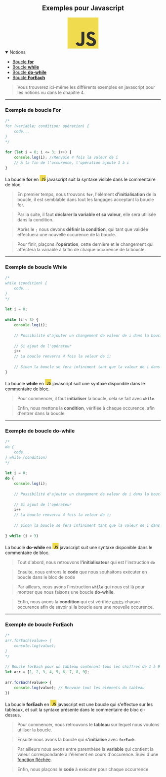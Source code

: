 <center><h2>Exemples pour Javascript</h2><img src="../../../assets/img/js.png" width="100px"></center>

<details open="open"><summary>Notions</summary>
<ul>
    <li><a href="#example-for">Boucle <b>for</b></a></li>
    <li><a href="#example-while">Boucle <b>while</b></a></li>
    <li><a href="#example-do_while">Boucle <b>do-while</b></a></li>
    <li><a href="#example-foreach">Boucle <b>ForEach</b></a></li>
</ul>
</details>

> Vous trouverez ici-même les différents exemples en javascript pour les notions vu dans le chapitre 4.
---
### Exemple de boucle For<a name="example-for"></a>
```js
/*
for (variable; condition; opération) {
    code...
}
*/

for (let i = 0; i <= 3; i++) {
    console.log(i); //Renvoie 4 fois la valeur de i
    // À la fin de l'occurence, l'opération ajoute 1 à i
}
```

La boucle **for** en <img src="../../../assets/img/js.png" width="20px"> javascript suit la syntaxe visible dans le commentaire de bloc.

> En premier temps, nous trouvons **`for`**, l'élément **d'initialisation** de la boucle, il est semblable dans tout les langages acceptant la boucle for.

> Par la suite, il faut **déclarer la variable et sa valeur**, elle sera utilisée dans la condition.

> Après le `;` nous devons **définir la condition**, qui tant que validée effectuera une nouvelle occurence de la boucle.

> Pour finir, plaçons **l'opération**, cette dernière et le changement qui affectera la variable à la fin de chaque occurence de la boucle.

---

### Exemple de boucle While<a name="example-while"></a>
```js
/*
while (condition) {
    code...
}
*/

let i = 0;

while (i < 3) {
    console.log(i);

    // Possibilité d'ajouter un changement de valeur de i dans la boucle, ou plus tard dans le code

    // Si ajout de l'opérateur
    i++
    // La boucle renverra 4 fois la veleur de i;

    // Sinon la boucle se fera infiniment tant que la valeur de i dans le code ne sera pas modifié et supérieur ou égal à 3
}
```

La boucle **while** en <img src="../../../assets/img/js.png" width="20px"> javascript suit une syntaxe disponible dans le commentaire de bloc.

> Pour commencer, il faut **initialiser** la boucle, cela se fait avec **`while`**.

> Enfin, nous mettons la **condition**, vérifiée à chaque occurence, afin d'entrer dans la boucle

---

### Exemple de boucle do-while<a name="example-do_while"></a>
```js
/*
do {
    code...
} while (condition)
*/

let i = 0;
do {
    console.log(i);

    // Possibilité d'ajouter un changement de valeur de i dans la boucle, ou plus tard dans le code

    // Si ajout de l'opérateur
    i++
    // La boucle renverra 4 fois la veleur de i;

    // Sinon la boucle se fera infiniment tant que la valeur de i dans le code ne sera pas modifié et supérieur ou égal à 3

} while (i < 3)
```
La boucle **do-while** en <img src="../../../assets/img/js.png" width="20px"> javascript suit une syntaxe disponible dans le commentaire de bloc.

> Tout d'abord, nous retrouvons **l'initialisateur** qui est l'instruction **`do`**

> Ensuite, nous entrons le **code** que nous souhaitons exécuter en boucle dans le bloc de code

> Par ailleurs, nous avons l'instruction **`while`** qui nous est là pour montrer que nous faisons une boucle **do-while**.

> Enfin, nous avons la **condition** qui est vérifiée <u>après</u> chaque occurence afin de savoir si la boucle aura une nouvelle occurence.

---
### Exemple de boucle ForEach<a name="example-foreach"></a>
```js
/*
arr.forEach(value=> {
    console.log(value);
}
*/

// Boucle forEach pour un tableau contenant tous les chiffres de 1 à 9
let arr = [1, 2, 3, 4, 5, 6, 7, 8, 9];

arr.forEach(value=> {
    console.log(value); // Renvoie tout les éléments du tableau
})
```

La boucle **forEach** en <img src="../../../assets/img/js.png" width="20px"> javascript est une boucle qui s'effectue sur les tableaux, et suit la syntaxe présente dans le commentaire de bloc ci-dessus.

> Pour commencer, nous retrouvons le **tableau** sur lequel nous voulons utiliser la boucle.

> Ensuite nous avons la boucle qui **s'initialise** avec **`forEach`**.

> Par ailleurs nous avons entre parenthèse la **variable** qui contient la valeur correspondante à l'élément en cours d'occurence. Suivi d'une [fonction fléchée](https://developer.mozilla.org/fr/docs/Web/JavaScript/Reference/Functions/Arrow_functions).

> Enfin, nous plaçons le **code** à exécuter pour chaque occurrence